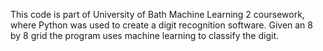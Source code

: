 This code is part of University of Bath Machine Learning 2 coursework, where Python was used to create a digit recognition software.
Given an 8 by 8 grid the program uses machine learning to classify the digit.
